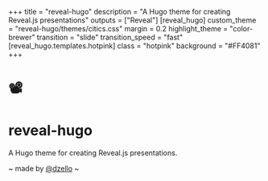 +++
title = "reveal-hugo"
description = "A Hugo theme for creating Reveal.js presentations"
outputs = ["Reveal"]
[reveal_hugo]
custom_theme = "reveal-hugo/themes/citics.css"
margin = 0.2
highlight_theme = "color-brewer"
transition = "slide"
transition_speed = "fast"
[reveal_hugo.templates.hotpink]
class = "hotpink"
background = "#FF4081"
+++

# 📽️

# reveal-hugo

A Hugo theme for creating Reveal.js presentations.

~ made by [@dzello](https://dzello.com/) ~